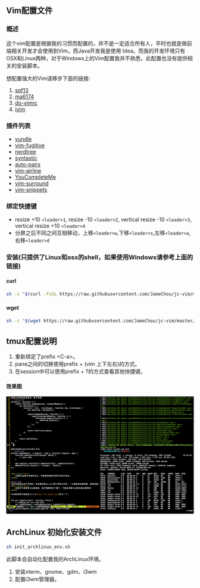 ## Vim配置文件

### 概述
这个vim配置是根据我的习惯而配置的，并不是一定适合所有人，平时也就是做前端相关开发才会使用到Vim，而Java开发我是使用
Idea。而我的开发环境只有OSX和Linux两种，对于Windows上的Vim配置我并不熟悉，此配置也没有提供相关的安装脚本。

想配置强大的Vim请移步下面的链接:

1. [spf13](https://github.com/spf13/spf13-vim)
2. [ma6174](https://github.com/ma6174/vim)
3. [do-vimrc](https://github.com/humiaozuzu/dot-vimrc)
4. [ivim](https://github.com/kepbod/ivim)

### 插件列表
* [vundle](https://github.com/VundleVim/Vundle.vim)
* [vim-fugitive](https://github.com/tpope/vim-fugitive)
* [nerdtree](https://github.com/scrooloose/nerdtree)
* [syntastic](https://github.com/scrooloose/syntastic)
* [auto-pairs](https://github.com/jiangmiao/auto-pairs)
* [vim-airline](https://github.com/vim-airline/vim-airline)
* [YouCompleteMe](https://github.com/Valloric/YouCompleteMe)
* [vim-surround](https://github.com/tpope/vim-surround)
* [vim-snippets](https://github.com/honza/vim-snippets)

### 绑定快捷键
* resize +10 `<leader>1`, resize -10 `<leader>2`, vertical resize -10 `<leader>3`, vertical resize +10 `<leader>4`
* 分屏之后不同之间互相移动，上移`<leader>w`,下移`<leader>s`,左移`<leader>a`,右移`<leader>d`

### 安装(只提供了Linux和osx的shell，如果使用Windows请参考上面的链接)
#### curl

```bash
sh -c "$(curl -fsSL https://raw.githubusercontent.com/JameChou/jc-vim/master/install.sh)"
```

#### wget

```bash
sh -c "$(wget https://raw.githubusercontent.com/JameChou/jc-vim/master/install.sh -O -)"
```

## tmux配置说明
1. 重新绑定了prefix &lt;C-a&gt;。
2. pane之间的切换使用prefix + (vim 上下左右)的方式。
3. 在session中可以使用prefix + ?的方式查看其他快捷键。

#### 效果图
![screenshot](./screenshot.png)

## ArchLinux 初始化安装文件
```bash
sh init_archlinux_env.sh
```

此脚本会自动化配置我的ArchLinux环境。
1. 安装xterm、gnome、gdm、i3wm
2. 配置i3wm管理器。
